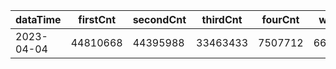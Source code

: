 |dataTime|firstCnt|secondCnt|thirdCnt|fourCnt|winCnt|vrate|wrate|
|-|-|-|-|-|-|-|-|
|2023-04-04|44810668|44395988|33463433|7507712|6638341|0%|0%|